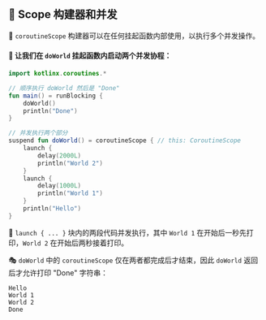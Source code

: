 ## 🌟 Scope 构建器和并发

🚀 `coroutineScope` 构建器可以在任何挂起函数内部使用，以执行多个并发操作。

#### 🔄 让我们在 `doWorld` 挂起函数内启动两个并发协程：

```kotlin
import kotlinx.coroutines.*

// 顺序执行 doWorld 然后是 "Done"
fun main() = runBlocking {
    doWorld()
    println("Done")
}

// 并发执行两个部分
suspend fun doWorld() = coroutineScope { // this: CoroutineScope
    launch {
        delay(2000L)
        println("World 2")
    }
    launch {
        delay(1000L)
        println("World 1")
    }
    println("Hello")
}
```


🌈 `launch { ... }` 块内的两段代码并发执行，其中 `World 1` 在开始后一秒先打印，`World 2` 在开始后两秒接着打印。

🎭 `doWorld` 中的 `coroutineScope` 仅在两者都完成后才结束，因此 `doWorld` 返回后才允许打印 "Done" 字符串：

```text
Hello
World 1
World 2
Done
```